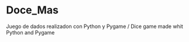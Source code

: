 Doce_Mas
========

Juego de dados realizadon con Python y Pygame / Dice game made whit Python and Pygame
